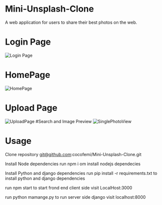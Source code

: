# Mini-Unsplash-Clone
A web application for users to share their best photos on the web.
# Login Page
![Login Page](https://user-images.githubusercontent.com/42449930/108623706-ad59bb00-7440-11eb-915e-39b537750a6f.PNG)
# HomePage
![HomePage](https://user-images.githubusercontent.com/42449930/108623704-ab8ff780-7440-11eb-9d1f-05499863d7ab.PNG)
# Upload Page
![UploadPage](https://user-images.githubusercontent.com/42449930/108623714-b21e6f00-7440-11eb-9225-61908bf99d99.PNG)
#Search and Image Preview
![SinglePhotoView](https://user-images.githubusercontent.com/42449930/108623718-b5b1f600-7440-11eb-8729-68ffc5532161.PNG)
# Usage

Clone repository 
git@github.com:cocofemi/Mini-Unsplash-Clone.git

Install Node dependencies
run npm i om install nodejs dependecies

Install Python and django dependencies
run pip install -r requirements.txt to install python and django dependencies 

run npm start to start frond end client side
visit LocalHost:3000

run python mamange.py to run server side django
visit localhost:8000



